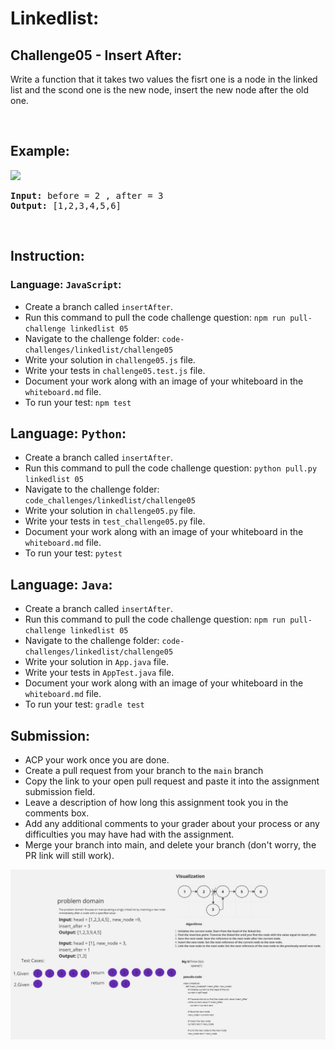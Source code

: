 # Linkedlist:

## Challenge05 - Insert After:
Write a function that it takes two values the fisrt one is a node in the linked list and the scond one is the new node, insert the new node after the old one.

&nbsp;

## Example:
![](/assets/linked-list/insertAfter.jpg)
<pre><strong>Input:</strong> before = 2 , after = 3
<strong>Output:</strong> [1,2,3,4,5,6]
</pre>

<br>

## Instruction:

### Language: `JavaScript`:

* Create a branch called `insertAfter`.
* Run this command to pull the code challenge question: `npm run pull-challenge linkedlist 05`
* Navigate to the challenge folder: `code-challenges/linkedlist/challenge05`
* Write your solution in `challenge05.js` file.
* Write your tests in `challenge05.test.js` file.
* Document your work along with an image of your whiteboard in the `whiteboard.md` file.
* To run your test: `npm test`

## Language: `Python`:

* Create a branch called `insertAfter`.
* Run this command to pull the code challenge question: `python pull.py linkedlist 05`
* Navigate to the challenge folder: `code_challenges/linkedlist/challenge05`
* Write your solution in `challenge05.py` file.
* Write your tests in `test_challenge05.py` file.
* Document your work along with an image of your whiteboard in the `whiteboard.md` file.
* To run your test: `pytest`

## Language: `Java`:

* Create a branch called `insertAfter`.
* Run this command to pull the code challenge question: `npm run pull-challenge linkedlist 05`
* Navigate to the challenge folder: `code-challenges/linkedlist/challenge05`
* Write your solution in `App.java` file.
* Write your tests in `AppTest.java` file.
* Document your work along with an image of your whiteboard in the `whiteboard.md` file.
* To run your test: `gradle test`

## Submission:
* ACP your work once you are done.
* Create a pull request from your branch to the `main` branch
* Copy the link to your open pull request and paste it into the assignment submission field.
* Leave a description of how long this assignment took you in the comments box.
* Add any additional comments to your grader about your process or any difficulties you may have had with the assignment.
* Merge your branch into main, and delete your branch (don't worry, the PR link will still work).

![alt text](<To do project (5).jpg>)